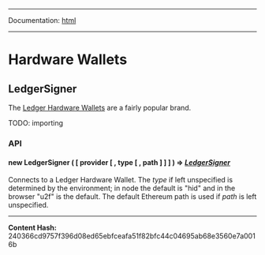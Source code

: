 -----

Documentation: [html](https://docs-beta.ethers.io/)

-----


Hardware Wallets
================



LedgerSigner
------------


The [Ledger Hardware Wallets](https://www.ledger.com) are a fairly
popular brand.

TODO: importing


### API



#### **new** **LedgerSigner** (  [ provider [  , type [  , path ]  ]  ]  )  **=>** *[LedgerSigner](./)*

Connects to a Ledger Hardware Wallet. The *type* if left unspecified is
determined by the environment; in node the default is "hid" and in the browser
"u2f" is the default. The default Ethereum path is used if *path* is left unspecified.





-----
**Content Hash:** 240366cd9757f396d08ed65ebfceafa51f82bfc44c04695ab68e3560e7a0016b